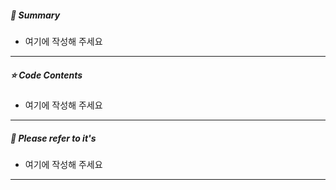 ##### **📘 Summary**

- 여기에 작성해 주세요

------

##### **⭐ Code Contents**

* 여기에 작성해 주세요

------

##### **📜 Please refer to it's**

* 여기에 작성해 주세요

------
